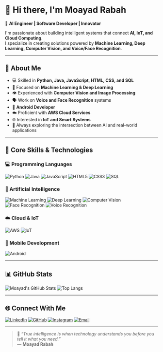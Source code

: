 # 👋 Hi there, I'm **Moayad Rabah**

🎯 **AI Engineer | Software Developer | Innovator**

I'm passionate about building intelligent systems that connect **AI, IoT, and Cloud Computing**.  
I specialize in creating solutions powered by **Machine Learning, Deep Learning, Computer Vision, and Voice/Face Recognition**.

---

## 🚀 About Me

- 💻 Skilled in **Python, Java, JavaScript, HTML, CSS, and SQL**
- 🤖 Focused on **Machine Learning & Deep Learning**
- 👁️ Experienced with **Computer Vision and Image Processing**
- 🗣️ Work on **Voice and Face Recognition** systems
- 📱 **Android Developer**
- ☁️ Proficient with **AWS Cloud Services**
- 🌐 Interested in **IoT and Smart Systems**
- 🧠 Always exploring the intersection between AI and real-world applications

---

## 🧠 Core Skills & Technologies

### 💻 Programming Languages
![Python](https://img.shields.io/badge/Python-3776AB?style=for-the-badge&logo=python&logoColor=white)
![Java](https://img.shields.io/badge/Java-007396?style=for-the-badge&logo=java&logoColor=white)
![JavaScript](https://img.shields.io/badge/JavaScript-F7DF1E?style=for-the-badge&logo=javascript&logoColor=black)
![HTML5](https://img.shields.io/badge/HTML5-E34F26?style=for-the-badge&logo=html5&logoColor=white)
![CSS3](https://img.shields.io/badge/CSS3-1572B6?style=for-the-badge&logo=css3&logoColor=white)
![SQL](https://img.shields.io/badge/SQL-003B57?style=for-the-badge&logo=postgresql&logoColor=white)

### 🤖 Artificial Intelligence
![Machine Learning](https://img.shields.io/badge/Machine%20Learning-102230?style=for-the-badge&logo=tensorflow&logoColor=FF6F00)
![Deep Learning](https://img.shields.io/badge/Deep%20Learning-EE4C2C?style=for-the-badge&logo=pytorch&logoColor=white)
![Computer Vision](https://img.shields.io/badge/Computer%20Vision-00A67E?style=for-the-badge&logo=opencv&logoColor=white)
![Face Recognition](https://img.shields.io/badge/Face%20Recognition-5D3FD3?style=for-the-badge)
![Voice Recognition](https://img.shields.io/badge/Voice%20Recognition-FFB300?style=for-the-badge)

### ☁️ Cloud & IoT
![AWS](https://img.shields.io/badge/AWS-232F3E?style=for-the-badge&logo=amazonaws&logoColor=white)
![IoT](https://img.shields.io/badge/Internet%20of%20Things-2E8B57?style=for-the-badge&logo=arduino&logoColor=white)

### 📱 Mobile Development
![Android](https://img.shields.io/badge/Android%20Development-3DDC84?style=for-the-badge&logo=android&logoColor=white)

---

## 📊 GitHub Stats

![Moayad's GitHub Stats](https://github-readme-stats.vercel.app/api?username=MoayadRabah&show_icons=true&theme=tokyonight)
![Top Langs](https://github-readme-stats.vercel.app/api/top-langs/?username=MoayadRabah&layout=compact&theme=tokyonight)

---

## 🌐 Connect With Me

[![LinkedIn](https://img.shields.io/badge/LinkedIn-0077B5?style=for-the-badge&logo=linkedin&logoColor=white)](https://www.linkedin.com/in/moayad-rabah-2771b931b/)
[![GitHub](https://img.shields.io/badge/GitHub-181717?style=for-the-badge&logo=github&logoColor=white)](https://github.com/moayadabdo22-boop)
[![Instagram](https://img.shields.io/badge/Instagram-1DA1F2?style=for-the-badge&logo=twitter&logoColor=white)](https://www.instagram.com/moayad_abdo_22/)
[![Email](https://img.shields.io/badge/Email-D14836?style=for-the-badge&logo=gmail&logoColor=white)](mailto:moayadabdo22@gmail.com)

---

> 💬 *“True intelligence is when technology understands you before you tell it what you need.”*  
> — **Moayad Rabah**
